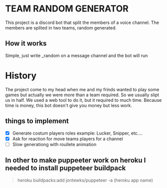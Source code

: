 # TEAM RANDOM GENERATOR

This project is a discord bot that split the members of a voice channel.
The members are splited in two teams, random generated.

## How it works
Simple, just write _random on a message channel and the bot will run

# History

The project come to my head when me and my frinds wanted to play some games but actually we were more than a team required. 
So we usually slipt us in half.
We used a web tool to do it, but it required to much time.
Because time is money, this bot doesn't give you money but less work.

## things to implement

- [x] Generate costum players roles example: Lucker, Snipper, etc....
- [x] Ask for reaction for move teams players for a channel
- [ ] Slow generationg with roullete animation

## In other to make puppeeter work on heroku I needed to install puppeteer buildpack 

> heroku buildpacks:add jontewks/puppeteer -a (heroku app name)
